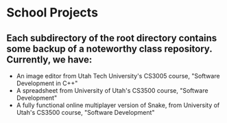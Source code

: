 # School Projects

## Each subdirectory of the root directory contains some backup of a noteworthy class repository. Currently, we have:

- An image editor from Utah Tech University's CS3005 course, "Software Development in C++"
- A spreadsheet from University of Utah's CS3500 course, "Software Development"
- A fully functional online multiplayer version of Snake, from University of Utah's CS3500 course, "Software Development"
